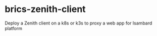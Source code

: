 # brics-zenith-client
Deploy a Zenith client on a k8s or k3s to proxy a web app for Isambard platform
